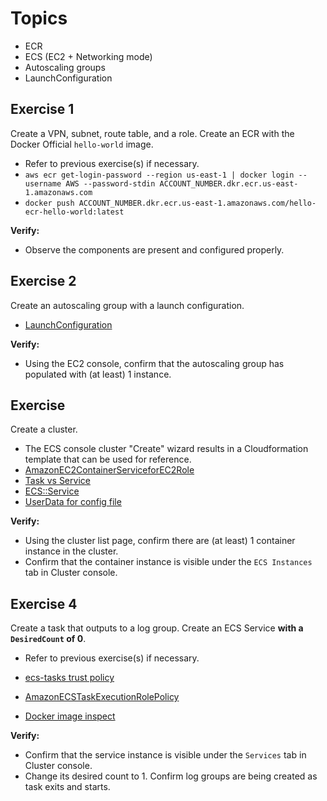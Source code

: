 # Topics
- ECR
- ECS (EC2 + Networking mode)
- Autoscaling groups
- LaunchConfiguration

## Exercise 1
Create a VPN, subnet, route table, and a role. Create an ECR with the Docker Official `hello-world` image.
- Refer to previous exercise(s) if necessary. 
- `aws ecr get-login-password --region us-east-1 | docker login --username AWS --password-stdin ACCOUNT_NUMBER.dkr.ecr.us-east-1.amazonaws.com`
- `docker push ACCOUNT_NUMBER.dkr.ecr.us-east-1.amazonaws.com/hello-ecr-hello-world:latest`

**Verify:**
- Observe the components are present and configured properly.

## Exercise 2
Create an autoscaling group with a launch configuration.
- [LaunchConfiguration](https://docs.aws.amazon.com/AWSCloudFormation/latest/UserGuide/aws-properties-as-launchconfig.html)

**Verify:**
- Using the EC2 console, confirm that the autoscaling group has populated with (at least) 1 instance.

## Exercise 
Create a cluster.
- The ECS console cluster "Create" wizard results in a Cloudformation template that can be used for reference.
- [AmazonEC2ContainerServiceforEC2Role](https://docs.aws.amazon.com/AmazonECS/latest/developerguide/ecs_managed_policies.html#AmazonEC2ContainerServiceforEC2Role)
- [Task vs Service](https://stackoverflow.com/questions/42960678/)
- [ECS::Service](https://docs.aws.amazon.com/AWSCloudFormation/latest/UserGuide/aws-resource-ecs-service.html)
- [UserData for config file](https://docs.aws.amazon.com/AmazonECS/latest/developerguide/ecs-agent-config.html)

**Verify:**
- Using the cluster list page, confirm there are (at least) 1 container instance in the cluster.
- Confirm that the container instance is visible under the `ECS Instances` tab in Cluster console.

## Exercise 4  
Create a task that outputs to a log group. Create an ECS Service **with a `DesiredCount` of 0**.
- Refer to previous exercise(s) if necessary. 
  
- [ecs-tasks trust policy](https://stackoverflow.com/a/49016565/385273)
- [AmazonECSTaskExecutionRolePolicy](https://docs.aws.amazon.com/AmazonECS/latest/developerguide/task_execution_IAM_role.html)
- [Docker image inspect](https://docs.docker.com/engine/reference/commandline/inspect/)

**Verify:**
- Confirm that the service instance is visible under the `Services` tab in Cluster console.
- Change its desired count to 1. Confirm log groups are being created as task exits and starts.